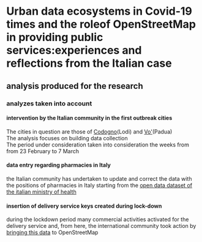 # Urban data ecosystems in Covid-19 times and the roleof OpenStreetMap in providing public services:experiences and reflections from the Italian case
## analysis produced for the research

### analyzes taken into account 

#### intervention by the Italian community in the first outbreak cities
The cities in question are those of [Codogno](https://www.openstreetmap.org/#map=14/45.1667/9.6793)(Lodi) and [Vo'](https://www.openstreetmap.org/#map=16/45.3305/11.6422)(Padua)<br/>
The analysis focuses on building data collection<br/>
The period under consideration taken into consideration the weeks from from 23 February to 7 March

#### data entry regarding pharmacies in Italy 
the Italian community has undertaken to update and correct the data with the positions of pharmacies in Italy starting from the [open data dataset of the italian ministry of health](https://www.dati.salute.gov.it/dati/dettaglioDataset.jsp?menu=dati&idPag=5)

#### insertion of delivery service keys created during lock-down
during the lockdown period many commercial activities activated for the delivery service and, from here, the international community took action by [bringing this data](https://wiki.openstreetmap.org/wiki/COVID-19_-_How_to_Map#Keys_delivery.2C_takeaway.2C_drive-through_services) to OpenStreetMap

